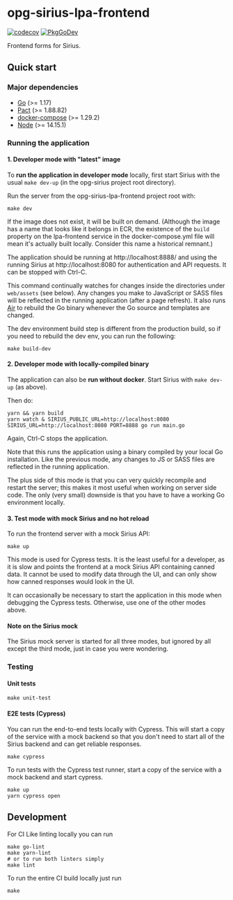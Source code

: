 # opg-sirius-lpa-frontend

[![codecov](https://codecov.io/gh/ministryofjustice/opg-sirius-lpa-frontend/branch/main/graph/badge.svg?token=BFGR5FBQ0T)](https://codecov.io/gh/ministryofjustice/opg-sirius-lpa-frontend)
[![PkgGoDev](https://pkg.go.dev/badge/github.com/ministryofjustice/opg-sirius-lpa-frontend)](https://pkg.go.dev/github.com/ministryofjustice/opg-sirius-lpa-frontend)

Frontend forms for Sirius.

## Quick start

### Major dependencies

- [Go](https://golang.org/) (>= 1.17)
- [Pact](https://github.com/pact-foundation/pact-ruby-standalone) (>= 1.88.82)
- [docker-compose](https://docs.docker.com/compose/install/) (>= 1.29.2)
- [Node](https://nodejs.org/en/) (>= 14.15.1)

### Running the application

#### 1. Developer mode with "latest" image

To **run the application in developer mode** locally, first start Sirius with the
usual `make dev-up` (in the opg-sirius project root directory).

Run the server from the opg-sirius-lpa-frontend project root with:

```
make dev
```

If the image does not exist, it will be built on demand. (Although the image has a name
that looks like it belongs in ECR, the existence of the `build` property on the lpa-frontend
service in the docker-compose.yml file will mean it's actually built locally. Consider this
name a historical remnant.)

The application should be running at http://localhost:8888/ and using the running Sirius
at http://localhost:8080 for authentication and API requests. It can be stopped with Ctrl-C.

This command continually watches for changes inside the directories under `web/assets`
(see below). Any changes you make to JavaScript or SASS files will be reflected in the
running application (after a page refresh). It also runs [Air](https://github.com/air-verse/air)
to rebuild the Go binary whenever the Go source and templates are changed.

The dev environment build step is different from the production build, so if you need to
rebuild the dev env, you can run the following:

```
make build-dev
```

#### 2. Developer mode with locally-compiled binary

The application can also be **run without docker**. Start Sirius with `make dev-up` (as above).

Then do:

```
yarn && yarn build
yarn watch & SIRIUS_PUBLIC_URL=http://localhost:8080 SIRIUS_URL=http://localhost:8080 PORT=8888 go run main.go
```

Again, Ctrl-C stops the application.

Note that this runs the application using a binary compiled by your local Go installation.
Like the previous mode, any changes to JS or SASS files are reflected in the running application.

The plus side of this mode is that you can very quickly recompile and restart the server; this
makes it most useful when working on server side code. The only (very small) downside is that
you have to have a working Go environment locally.

#### 3. Test mode with mock Sirius and no hot reload

To run the frontend server with a mock Sirius API:

```
make up
```

This mode is used for Cypress tests. It is the least useful for a developer, as it is
slow and points the frontend at a mock Sirius API containing canned data.
It cannot be used to modify data through the UI, and can only show how canned responses
would look in the UI.

It can occasionally be necessary to start the application in this mode when debugging the Cypress
tests. Otherwise, use one of the other modes above.

#### Note on the Sirius mock

The Sirius mock server is started for all three modes, but ignored by all except the third mode,
just in case you were wondering.

### Testing

#### Unit tests

```
make unit-test
```

#### E2E tests (Cypress)

You can run the end-to-end tests locally with Cypress. This will start a copy
of the service with a mock backend so that you don't need to start all of the
Sirius backend and can get reliable responses.

```
make cypress
```

To run tests with the Cypress test runner, start a copy of the service with a
mock backend and start cypress.

```
make up
yarn cypress open
```

## Development

For CI Like linting locally you can run

```
make go-lint
make yarn-lint
# or to run both linters simply
make lint
```

To run the entire CI build locally just run

```
make
```
